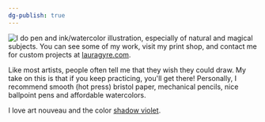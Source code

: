 ```yaml
---
dg-publish: true
---
```


<img src="/assets/snakeshed.png" style="float: left"> I do pen and ink/watercolor illustration, especially of natural and magical subjects. You can see some of my work, visit my print shop, and contact me for custom projects at [lauragyre.com](http://lauragyre.com).

Like most artists, people often tell me that they wish they could draw. My take on this is that if you keep practicing, you'll get there! Personally, I recommend smooth (hot press) bristol paper, mechanical pencils, nice ballpoint pens and affordable watercolors. 

I love art nouveau and the color [shadow violet](https://www.jacksonsart.com/en-us/daniel-smith-watercolour-paint-5ml-shadow-violet).